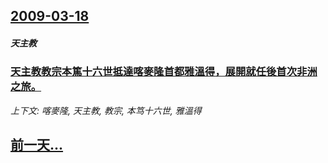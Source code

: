 ## [2009-03-18](/news/2009/03/18/index.md)

##### 天主教
### [天主教教宗本篤十六世抵達喀麥隆首都雅溫得，展開就任後首次非洲之旅。](/news/2009/03/18/天主教教宗本篤十六世抵達喀麥隆首都雅溫得-展開就任後首次非洲之旅.md)
_上下文: 喀麥隆, 天主教, 教宗, 本笃十六世, 雅溫得_

## [前一天...](/news/2009/03/17/index.md)

